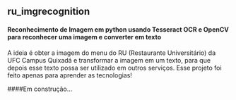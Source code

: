 ## ru_imgrecognition
#### Reconhecimento de Imagem em python usando Tesseract OCR e OpenCV para reconhecer uma imagem e converter em texto
A ideia é obter a imagem do menu do RU (Restaurante Universitário) da UFC Campus Quixadá e transformar a imagem em um texto, para que depois esse texto possa ser utilizado em outros serviços.
Esse projeto foi feito apenas para aprender as tecnologias!

####Em construção...
